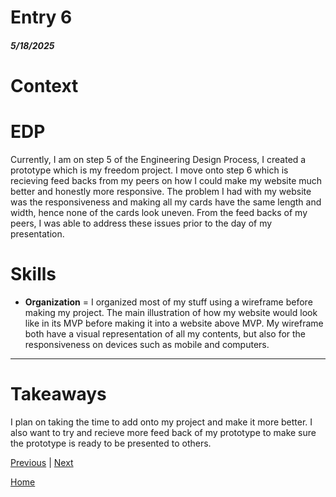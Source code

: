 # Entry 6
##### 5/18/2025

# Context

# EDP
Currently, I am on step 5 of the Engineering Design Process, I created a prototype which is my freedom project. I move onto step 6 which is recieving feed backs from my peers on how I could make my website much better and honestly more responsive. The problem I had with my website was the responsiveness and making all my cards have the same length and width, hence none of the cards look uneven. From the feed backs of my peers, I was able to address these issues prior to the day of my presentation. 

# Skills
* **Organization** = I organized most of my stuff using a wireframe before making my project. The main illustration of how my website would look like in its MVP before making it into a website above MVP. My wireframe both have a visual representation of all my contents, but also for the responsiveness on devices such as mobile and computers. 
* **

# Takeaways

I plan on taking the time to add onto my project and make it more better. I also want to try and recieve more feed back of my prototype to make sure the prototype is ready to be presented to others. 

[Previous](entry05.md) | [Next](entry07.md)

[Home](../README.md)
